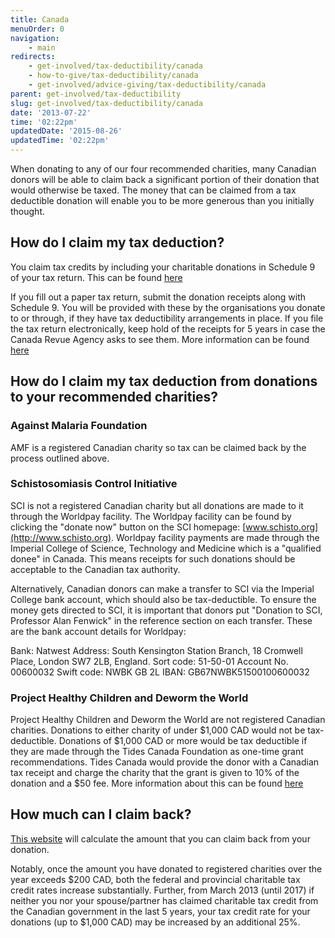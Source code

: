 ```yaml
---
title: Canada
menuOrder: 0
navigation:
    - main
redirects:
    - get-involved/tax-deductibility/canada
    - how-to-give/tax-deductibility/canada
    - get-involved/advice-giving/tax-deductibility/canada
parent: get-involved/tax-deductibility
slug: get-involved/tax-deductibility/canada
date: '2013-07-22'
time: '02:22pm'
updatedDate: '2015-08-26'
updatedTime: '02:22pm'
---
```

When donating to any of our four recommended charities, many Canadian donors will be able to claim back a significant portion of their donation that would otherwise be taxed. The money that can be claimed from a tax deductible donation will enable you to be more generous than you initially thought.

## How do I claim my tax deduction?

You claim tax credits by including your charitable donations in Schedule 9 of your tax return. This can be found [here](http://www.cra-arc.gc.ca/E/pbg/tf/5000-s9/5000-s9-12e.pdf)

If you fill out a paper tax return, submit the donation receipts along with Schedule 9\. You will be provided with these by the organisations you donate to or through, if they have tax deductibility arrangements in place. If you file the tax return electronically, keep hold of the receipts for 5 years in case the Canada Revue Agency asks to see them. More information can be found [here](http://www.cra-arc.gc.ca/chrts-gvng/dnrs/svngs/clmng2-eng.html)

## How do I claim my tax deduction from donations to your recommended charities?

### Against Malaria Foundation

AMF is a registered Canadian charity so tax can be claimed back by the process outlined above.

### Schistosomiasis Control Initiative

SCI is not a registered Canadian charity but all donations are made to it through the Worldpay facility. The Worldpay facility can be found by clicking the "donate now" button on the SCI homepage: [www.schisto.org](http://www.schisto.org). Worldpay facility payments are made through the Imperial College of Science, Technology and Medicine which is a "qualified donee" in Canada. This means receipts for such donations should be acceptable to the Canadian tax authority.

Alternatively, Canadian donors can make a transfer to SCI via the Imperial College bank account, which should also be tax-deductible. To ensure the money gets directed to SCI, it is important that donors put "Donation to SCI, Professor Alan Fenwick" in the reference section on each transfer. These are the bank account details for Worldpay:

Bank: Natwest
Address: South Kensington Station Branch, 18 Cromwell Place, London SW7 2LB, England.
Sort code: 51-50-01
Account No. 00600032
Swift code: NWBK GB 2L
IBAN: GB67NWBK51500100600032

### Project Healthy Children and Deworm the World

Project Healthy Children and Deworm the World are not registered Canadian charities. Donations to either charity of under $1,000 CAD would not be tax-deductible. Donations of $1,000 CAD or more would be tax deductible if they are made through the Tides Canada Foundation as one-time grant recommendations. Tides Canada would provide the donor with a Canadian tax receipt and charge the charity that the grant is given to 10% of the donation and a $50 fee. More information about this can be found [here](http://tidescanada.org/give-internationally/canadian-donors/)

## How much can I claim back?

[This website](http://www.cra-arc.gc.ca/chrts-gvng/dnrs/svngs/clmng1b2-eng.html) will calculate the amount that you can claim back from your donation.

Notably, once the amount you have donated to registered charities over the year exceeds $200 CAD, both the federal and provincial charitable tax credit rates increase substantially. Further, from March 2013 (until 2017) if neither you nor your spouse/partner has claimed charitable tax credit from the Canadian government in the last 5 years, your tax credit rate for your donations (up to $1,000 CAD) may be increased by an additional 25%.